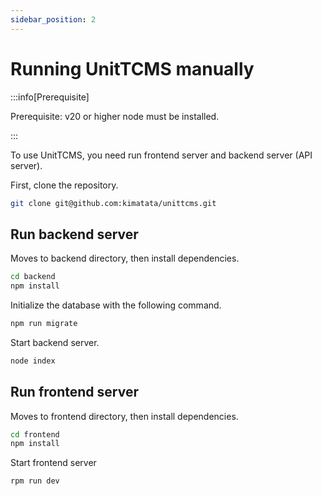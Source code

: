 ```yaml
---
sidebar_position: 2
---
```


# Running UnitTCMS manually

:::info[Prerequisite]

Prerequisite: v20 or higher node must be installed.

:::

To use UnitTCMS, you need run frontend server and backend server (API server).

First, clone the repository.

```bash
git clone git@github.com:kimatata/unittcms.git
```

## Run backend server

Moves to backend directory, then install dependencies.

```bash
cd backend
npm install
```

Initialize the database with the following command.

```bash
npm run migrate
```

Start backend server.

```bash
node index
```

## Run frontend server

Moves to frontend directory, then install dependencies.

```bash
cd frontend
npm install
```

Start frontend server

```bash
rpm run dev
```
